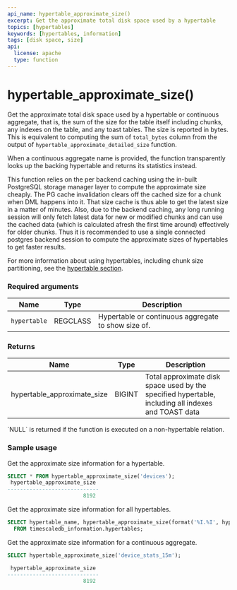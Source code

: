 ```yaml
---
api_name: hypertable_approximate_size()
excerpt: Get the approximate total disk space used by a hypertable
topics: [hypertables]
keywords: [hypertables, information]
tags: [disk space, size]
api:
  license: apache
  type: function
---
```


# hypertable_approximate_size()

Get the approximate total disk space used by a hypertable or continuous aggregate,
that is, the sum of the size for the table itself including chunks,
any indexes on the table, and any toast tables. The size is reported
in bytes. This is equivalent to computing the sum of `total_bytes`
column from the output of `hypertable_approximate_detailed_size` function.

When a continuous aggregate name is provided, the function
transparently looks up the backing hypertable and returns its statistics
instead.

<Highlight type="note">
This function relies on the per backend caching using the in-built
PostgreSQL storage manager layer to compute the approximate size
cheaply. The PG cache invalidation clears off the cached size for a
chunk when DML happens into it. That size cache is thus able to get
the latest size in a matter of minutes. Also, due to the backend
caching, any long running session will only fetch latest data for new
or modified chunks and can use the cached data (which is calculated
afresh the first time around) effectively for older chunks. Thus it
is recommended to use a single connected postgres backend session to
compute the approximate sizes of hypertables to get faster results.
</Highlight>

For more information about using hypertables, including chunk size partitioning,
see the [hypertable section][hypertable-docs].

### Required arguments

|Name|Type|Description|
|-|-|-|
|`hypertable`|REGCLASS|Hypertable or continuous aggregate to show size of.|

### Returns

|Name|Type|Description|
|-|-|-|
|hypertable_approximate_size|BIGINT|Total approximate disk space used by the specified hypertable, including all indexes and TOAST data|

<Highlight type="note">
`NULL` is returned if the function is executed on a non-hypertable relation.
</Highlight>

### Sample usage

Get the approximate size information for a hypertable.

```sql
SELECT * FROM hypertable_approximate_size('devices');
 hypertable_approximate_size
-----------------------------
                        8192
```

Get the approximate size information for all hypertables.

```sql
SELECT hypertable_name, hypertable_approximate_size(format('%I.%I', hypertable_schema, hypertable_name)::regclass)
  FROM timescaledb_information.hypertables;
```

Get the approximate size information for a continuous aggregate.

```sql
SELECT hypertable_approximate_size('device_stats_15m');

 hypertable_approximate_size
-----------------------------
                        8192
```

[hypertable-docs]: /use-timescale/:currentVersion:/hypertables/
